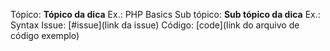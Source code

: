 Tópico: **Tópico da dica** Ex.: PHP Basics 
Sub tópico: **Sub tópico da dica** Ex.: Syntax 
Issue: [#issue](link da issue)
Código: [code](link do arquivo de código exemplo)
